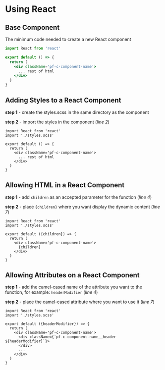 # Using React

## Base Component

The minimum code needed to create a new React component

```jsx
import React from 'react'

export default () => {
  return (
    <div className='pf-c-component-name'>
      ... rest of html
    </div>
  )
}
```

## Adding Styles to a React Component

**step 1** - create the styles.scss in the same directory as the component

**step 2** - import the styles in the component (*line 2*)

```jsx{2}
import React from 'react'
import './styles.scss'

export default () => {
  return (
    <div className='pf-c-component-name'>
      ... rest of html
    </div>
  )
}
```

## Allowing HTML in a React Component

**step 1** - add `children` as an accepted parameter for the function (*line 4*)

**step 2** - place `{children}` where you want display the dynamic content (*line 7*)

```jsx{4, 7}
import React from 'react'
import './styles.scss'

export default ({children}) => {
  return (
    <div className='pf-c-component-name'>
      {children}
    </div>
  )
}
```

## Allowing Attributes on a React Component

**step 1** - add the camel-cased name of the attribute you want to the function, for example: `headerModifier` (*line 4*)

**step 2** - place the camel-cased attribute where you want to use it (*line 7*)

```jsx{4,7}
import React from 'react'
import './styles.scss'

export default ({headerModifier}) => {
  return (
    <div className='pf-c-component-name'>
      <div className={`pf-c-component-name__header ${headerModifier}`}>
      </div>
      ...
    </div>
  )
}
```
